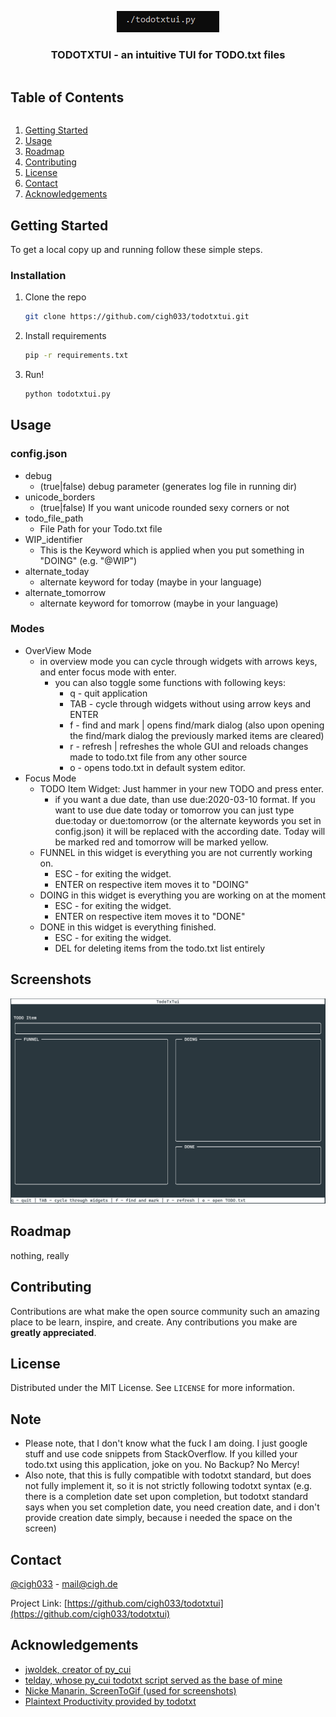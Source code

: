 <!-- PROJECT LOGO -->
<p align="center">
    <a href=https://github.com/cigh033/todotxtui.git><img src=images/logo.gif/></a>
  <h3 align="center">TODOTXTUI - an intuitive TUI for TODO.txt files</h3>
</p>

<!-- TABLE OF CONTENTS -->
  <summary><h2 style="display: inline-block">Table of Contents</h2></summary>
  <ol>
    <li>
      <a href="#getting-started">Getting Started</a>
    </li>
    <li><a href="#usage">Usage</a></li>
    <li><a href="#roadmap">Roadmap</a></li>
    <li><a href="#contributing">Contributing</a></li>
    <li><a href="#license">License</a></li>
    <li><a href="#contact">Contact</a></li>
    <li><a href="#acknowledgements">Acknowledgements</a></li>
  </ol>

<!-- GETTING STARTED -->
## Getting Started

To get a local copy up and running follow these simple steps.

### Installation

1. Clone the repo
   ```sh
   git clone https://github.com/cigh033/todotxtui.git
   ```
2. Install requirements
   ```sh
   pip -r requirements.txt
   ```
3. Run!
   ```sh
   python todotxtui.py
   ```   

<!-- USAGE EXAMPLES -->
## Usage

### config.json
* debug
  * (true|false) debug parameter (generates log file in running dir)
* unicode_borders
  * (true|false) If you want unicode rounded sexy corners or not
* todo_file_path
  * File Path for your Todo.txt file
* WIP_identifier
  * This is the Keyword which is applied when you put something in "DOING" (e.g. "@WIP")
* alternate_today
  * alternate keyword for today (maybe in your language)
* alternate_tomorrow
  * alternate keyword for tomorrow (maybe in your language)

### Modes
* OverView Mode
  * in overview mode you can cycle through widgets with arrows keys, and enter focus mode with enter.
    * you can also toggle some functions with following keys: 
      * q - quit application
      * TAB - cycle through widgets without using arrow keys and ENTER
      * f - find and mark | opens find/mark dialog (also upon opening the find/mark dialog the previously marked items are cleared)
      * r - refresh | refreshes the whole GUI and reloads changes made to todo.txt file from any other source
      * o - opens todo.txt in default system editor.
* Focus Mode
  * TODO Item Widget: Just hammer in your new TODO and press enter.
    * if you want a due date, than use due:2020-03-10 format. If you want to use due date today or tomorrow you can just type due:today or due:tomorrow (or the alternate keywords you set in config.json) it will be replaced with the according date. Today will be marked red and tomorrow will be marked yellow.
  * FUNNEL in this widget is everything you are not currently working on.
    * ESC - for exiting the widget.
    * ENTER on respective item moves it to "DOING"
  * DOING in this widget is everything you are working on at the moment
    * ESC - for exiting the widget.
    * ENTER on respective item moves it to "DONE"
  * DONE in this widget is everything finished.
    * ESC - for exiting the widget.
    * DEL for deleting items from the todo.txt list entirely

## Screenshots

![Workflow](images/workflow.gif)

<!-- ROADMAP -->
## Roadmap

nothing, really

<!-- CONTRIBUTING -->
## Contributing

Contributions are what make the open source community such an amazing place to be learn, inspire, and create. Any contributions you make are **greatly appreciated**.

<!-- LICENSE -->
## License

Distributed under the MIT License. See `LICENSE` for more information.

<!-- NOTE -->
## Note
* Please note, that I don't know what the fuck I am doing. I just google stuff and use code snippets from StackOverflow. If you killed your todo.txt using this application, joke on you.
No Backup? No Mercy!
* Also note, that this is fully compatible with todotxt standard, but does not fully implement it, so it is not strictly following todotxt syntax (e.g. there is a completion date set upon completion, but todotxt standard says when you set completion date, you need creation date, and i don't provide creation date simply, because i needed the space on the screen)

<!-- CONTACT -->
## Contact

[@cigh033](https://twitter.com/cigh033) - mail@cigh.de

Project Link: [https://github.com/cigh033/todotxtui](https://github.com/cigh033/todotxtui)

<!-- ACKNOWLEDGEMENTS -->
## Acknowledgements

* [jwoldek, creator of py_cui](https://github.com/jwlodek/py_cui)
* [telday, whose py_cui todotxt script served as the base of mine](https://gist.github.com/telday/227d39502d2fe017deb8b8b3c3b007f9)
* [Nicke Manarin, ScreenToGif (used for screenshots)](https://github.com/NickeManarin/ScreenToGif)
* [Plaintext Productivity provided by todotxt](http://todotxt.org/)
